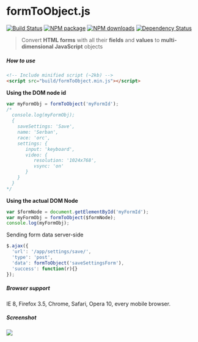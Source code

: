 # formToObject.js

[![Build Status][build-status-img]]([build-status-url]) 
[![NPM package][npm-img]]([npm-url])
[![NPM downloads][npm-downloads-img]]([npm-downloads-url])
[![Dependency Status][dependencies-status-img]]([dependencies-status-url])

> Convert **HTML forms** with all their **fields** and **values** to **multi-dimensional JavaScript** objects


##### How to use

```html
<!-- Include minified script (~2kb) -->
<script src="build/formToObject.min.js"></script>
```

**Using the DOM node id**

```javascript
var myFormObj = formToObject('myFormId');
/* 
  console.log(myFormObj);
  {
    saveSettings: 'Save',
    name: 'Serban',
    race: 'orc',
    settings: {
       input: 'keyboard',
       video: {
          resolution: '1024x768',
          vsync: 'on'
       }
    }
  }
*/
```

**Using the actual DOM Node**

```javascript
var $formNode = document.getElementById('myFormId');
var myFormObj = formToObject($formNode);
console.log(myFormObj);
```

Sending form data server-side

```javascript
$.ajax({
  'url': '/app/settings/save/',
  'type': 'post',
  'data': formToObject('saveSettingsForm'),
  'success': function(r){}
});
```

##### Browser support

IE 8, Firefox 3.5, Chrome, Safari, Opera 10, every mobile browser.

##### Screenshot

![](http://serbanghita.github.io/formToObject.js/formToObj-demo.png)

[build-status-img]:https://travis-ci.org/serbanghita/formToObject.js.svg?style=flat
[build-status-url]:https://travis-ci.org/serbanghita/formToObject.js
[npm-img]:https://img.shields.io/npm/v/form_to_object.svg?style=flat-square
[npm-url]:https://www.npmjs.com/package/form_to_object
[npm-downloads-img]: http://img.shields.io/npm/dm/form_to_object.svg?style=flat-square
[npm-downloads-url]: https://www.npmjs.com/package/form_to_object
[dependencies-status-img]:https://www.versioneye.com/user/projects/5446a74944a5254346000085/badge.svg?style=flat
[dependencies-status-url]:https://www.versioneye.com/user/projects/5446a74944a5254346000085
